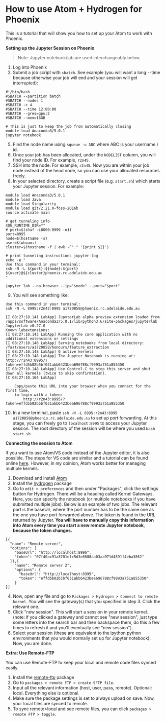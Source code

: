 # How to use Atom + Hydrogen for Phoenix

This is a tutorial that will show you how to set up your Atom to work with Phoenix.

**Setting up the Jupyter Session on Phoenix**

> Note: Jupyter notebook/lab are used interchangeably below. 

1. Log into Phoenix
2. Submit a job script with `sbatch`. See example (you will want a long --time because otherwise your job will end and your session will get interrupted):

```
#!/bin/bash
#SBATCH --partition batch
#SBATCH --nodes 1
#SBATCH -c 4
#SBATCH --time 12:00:00
#SBATCH --gres=gpu:2
#SBATCH --mem=16GB

# This is just to keep the job from automatically closing
module load Anaconda3/5.0.1
jupyter notebook
```

5. Find the node name using `squeue -u ABC` where ABC is your username / id. 
6. Once your job has been allocated, under the `NODELIST` column, you will find your node ID. For example, `r2n45`. 
7. SSH into the node. For example, `r2n45`. Now you are within your job node instead of the head node, so you can use your allocated resources freely. 
8. In your selected directory, create a script file (e.g. `start.sh`) which starts your Jupyter session. For example:

```
module load Anaconda3/5.0.1
module load Java
module load Singularity
module load git/2.21.0-foss-2016b
source activate main

# get tunneling info
XDG_RUNTIME_DIR=""
# port=$(shuf -i8000-9999 -n1)
port=8995
node=$(hostname -s)
user=$(whoami)
cluster=$(hostname -f | awk -F"." '{print $2}')

# print tunneling instructions jupyter-log
echo -e "
Use this command in your terminal:
ssh -N -L ${port}:${node}:${port} ${user}@${cluster}phoenix.rc.adelaide.edu.au
"

jupyter lab --no-browser --ip="$node" --port="$port"
```

9. You will see something like:

```
Use this command in your terminal:
ssh -N -L 8995:r2n43:8995 a1720858@phoenix.rc.adelaide.edu.au

[I 08:27:10.141 LabApp] JupyterLab alpha preview extension loaded from /apps/software/Anaconda3/5.0.1/lib/python3.6/site-packages/jupyterlab
JupyterLab v0.27.0
Known labextensions:
[I 08:27:10.143 LabApp] Running the core application with no additional extensions or settings
[I 08:27:10.148 LabApp] Serving notebooks from local directory: /fast/users/a1720858/honours/feature_extraction
[I 08:27:10.148 LabApp] 0 active kernels 
[I 08:27:10.148 LabApp] The Jupyter Notebook is running at: http://r2n43:8995/?token=effd5b02b5bf031abb6423bea696788cf9993a751a855350
[I 08:27:10.148 LabApp] Use Control-C to stop this server and shut down all kernels (twice to skip confirmation).
[C 08:27:10.164 LabApp] 
    
    Copy/paste this URL into your browser when you connect for the first time,
    to login with a token:
        http://r2n43:8995/?token=effd5b02b5bf031abb6423bea696788cf9993a751a855350
```

10. In a new terminal, paste `ssh -N -L 8995:r2n43:8995 a1720858@phoenix.rc.adelaide.edu.au` to set up port forwarding. At this stage, you can freely go to `localhost:8995` to access your Jupyter session. The root directory of the session will be where you used `bash start.sh`. 

**Connecting the session to Atom**

If you want to use Atom/VS code instead of the Jupyter editor, it is also possible. The steps for VS code are similar and a tutorial can be found online [here](https://code.visualstudio.com/docs/python/jupyter-support#_connect-to-a-remote-jupyter-server). However, in my opinion, Atom works better for managing multiple kernels. 

1. Download and install [Atom](https://atom.io/)
2. Install the [hydrogen]("https://atom.io/packages/hydrogen") package
3. Go to `edit > preferences` and then under "Packages", click the settings button for Hydrogen. There will be a heading called Kernel Gateways. Here, you can specify the notebook (or multiple notebooks if you have submitted multiple jobs). Below is an example of two jobs. The relevant part is the baseUrl, where the port number has to be the same one as the one you have port forwarded above. The token is found in the URL returned by Jupyter. **You will have to manually copy this information into Atom every time you start a new remote Jupyter notebook, because the token changes.**

```
[{
  "name": "Remote server",
  "options": {
    "baseUrl": "http://localhost:8996",
    "token": "07f40ac91a3701efc5d3e8688ca03aa971d4591f4eba3862"
  }},{
    "name": "Remote server 2",
    "options": {
      "baseUrl": "http://localhost:8995",
      "token": "effd5b02b5bf031abb6423bea696788cf9993a751a855350"
    }
}]
```

4. Now, open any file and go to `Packages > Hydrogen > Connect to remote kernel`. You will see the gateway(s) that you specified in step 3. Click the relevant one.
5. Click "new session". This will start a session in your remote kernel. (note: if you clicked a gateway and cannot see "new session", just type some letters into the search bar and then backspace them, do this a few times to refresh it and you'll eventually see "new session"). 
6. Select your session (these are equivalent to the ipython python environments that you would normally set up for Jupyter notebook). Now, you are done.

**Extra: Use Remote-FTP**

You can use Remote-FTP to keep your local and remote code files synced easily. 

1. Install the [remote-ftp]("https://atom.io/packages/remote-ftp") package
2. Go to `packages > remote FTP > create SFTP file`. 
3. Input all the relevant information (host, user, pass, remote). Optional: local. Everything else is optional. 
4. Make sure the package settings is set to always upload on save. Now, your local files are synced to remote. 
5. To sync remote>local and see remote files, you can click `packages > remote FTP > toggle`. 

